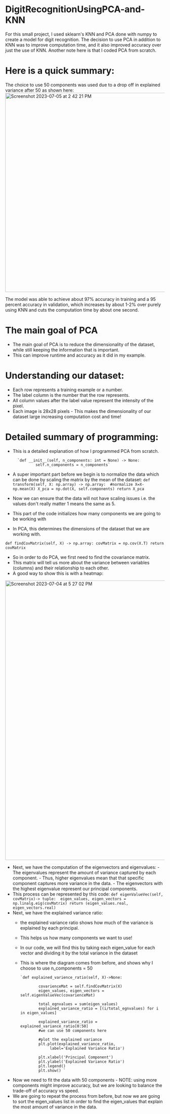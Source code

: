 # DigitRecognitionUsingPCA-and-KNN

For this small project, I used sklearn's KNN and PCA done with numpy to create a model for digit recognition. The decision to use PCA in addition to KNN was to improve computation time, and it also improved accuracy over just the use of KNN. Another note here is that I coded PCA from scratch. 

# Here is a quick summary: 
The choice to use 50 components was used due to a drop off in explained variance after 50 as shown here: <img width="629" alt="Screenshot 2023-07-05 at 2 42 21 PM" src="https://github.com/LucasMazza42/DigitRecognitionUsingPCA-and-KNN/assets/47802441/f7beb466-d676-4014-b17e-fd2c27339e23">


The model was able to achieve about 97% accuracy in training and a 95 percent accuracy in validation, which increases by about 1-2% over purely using KNN and cuts the computation time by about one second. 

# The main goal of PCA
- The main goal of PCA is to reduce the dimensionality of the dataset, while still keeping the information that is important.
- This can improve runtime and accuracy as it did in my example. 

# Understanding our dataset: 

- Each row represents a training example or a number.
- The label column is the number that the row represents.
- All column values after the label value represent the intensity of the pixel.
- Each image is 28x28 pixels
        - This makes the dimensionality of our dataset large increasing computation cost and time! 

# Detailed summary of programming:
- This is a detailed explanation of how I programmed PCA from scratch.

        `def __init__(self, n_components: int = None) -> None:
                self.n_components = n_components`
- A super important part before we begin is to normalize the data which can be done by scaling the matrix by the mean of the dataset: 
        `def transform(self, X: np.array) -> np.array: 
                #normalize
                X=X-np.mean(X)
                X_pca = np.dot(X, self.components)
                return X_pca`
- Now we can ensure that the data will not have scaling issues i.e. the values don't really matter 1 means the same as 5. 
- This part of the code initializes how many components we are going to be working with
- In PCA, this determines the dimensions of the dataset that we are working with.


`def findCovMatrix(self, X) -> np.array:
        covMatrix = np.cov(X.T)
        return covMatrix`

- So in order to do PCA, we first need to find the covariance matrix.
- This matrix will tell us more about the variance between variables (columns) and their relationship to each other.
- A good way to show this is with a heatmap: 
<img width="883" alt="Screenshot 2023-07-04 at 5 27 02 PM" src="https://github.com/LucasMazza42/DigitRecognitionUsingPCA-and-KNN/assets/47802441/0200cc7f-c437-44b8-8717-6b9ab2b80697">

- Next, we have the computation of the eigenvectors and eigenvalues:
          - The eigenvalues represent the amount of variance captured by each component.
          - Thus, higher eigenvalues mean that that specific component captures more variance in the data.
          - The eigenvectors with the highest eigenvalue represent our principal components.
- This process can be represented by this code:
  `def eigenValueVec(self, covMatrix)-> tuple: 
        eigen_values, eigen_vectors = np.linalg.eig(covMatrix)
        return (eigen_values.real, eigen_vectors.real)`
- Next, we have the explained variance ratio:
  - the explained variance ratio shows how much of the variance is explained by each principal.
  - This helps us how many components we want to use!
  - In our code, we will find this by taking each eigen_value for each vector and dividing it by the total variance in the dataset
  - This is where the diagram comes from before, and shows why I choose to use n_components = 50

        `def explained_varience_ratio(self, X)->None: 
                
                covarienceMat = self.findCovMatrix(X)
                eigen_values, eigen_vectors = self.eigenValueVec(covarienceMat)
        
                total_egnvalues = sum(eigen_values)
                explained_variance_ratio = [(i/total_egnvalues) for i in eigen_values]
               
                explained_variance_ratio = explained_variance_ratio[0:50]
                #we can use 50 components here
        
                #plot the explained variance
                plt.plot(explained_variance_ratio,
                     label='Explained Variance Ratio')
        
                plt.xlabel('Principal Component')
                plt.ylabel('Explained Variance Ratio')
                plt.legend()
                plt.show() ` 
- Now we need to fit the data with 50 components
        - NOTE: using more components might improve accuracy, but we are looking to balance the trade-off of accuracy vs speed. 
- We are going to repeat the process from before, but now we are going to sort the eigen_values list in order to find the eigen_values that explain the most amount of variance in the data.



